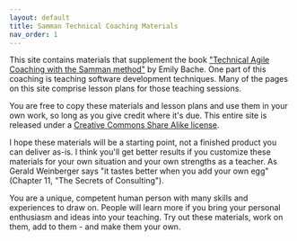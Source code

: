 ```yaml
---
layout: default
title: Samman Technical Coaching Materials
nav_order: 1
---
```


This site contains materials that supplement the book ["Technical Agile Coaching with the Samman method"](https://leanpub.com/techagilecoach) by Emily Bache. One part of this coaching is teaching software development techniques. Many of the pages on this site comprise lesson plans for those teaching sessions. 

You are free to copy these materials and lesson plans and use them in your own work, so long as you give credit where it's due. This entire site is released under a [Creative Commons Share Alike license](https://creativecommons.org/licenses/by-sa/4.0/). 

I hope these materials will be a starting point, not a finished product you can deliver as-is. I think you'll get better results if you customize these materials for your own situation and your own strengths as a teacher. As Gerald Weinberger says "it tastes better when you add your own egg" (Chapter 11, "The Secrets of Consulting"). 

You are a unique, competent human person with many skills and experiences to draw on. People will learn more if you bring your personal enthusiasm and ideas into your teaching. Try out these materials, work on them, add to them - and make them your own.
